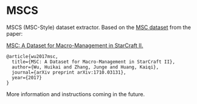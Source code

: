 # MSCS
MSCS (MSC-Style) dataset extractor. Based on the [MSC dataset](https://github.com/wuhuikai/MSC) from the paper:

[MSC: A Dataset for Macro-Management in StarCraft II.](https://arxiv.org/pdf/1710.03131.pdf)
```
@article{wu2017msc,
  title={MSC: A Dataset for Macro-Management in StarCraft II},
  author={Wu, Huikai and Zhang, Junge and Huang, Kaiqi},
  journal={arXiv preprint arXiv:1710.03131},
  year={2017}
}
```

More information and instructions coming in the future.
